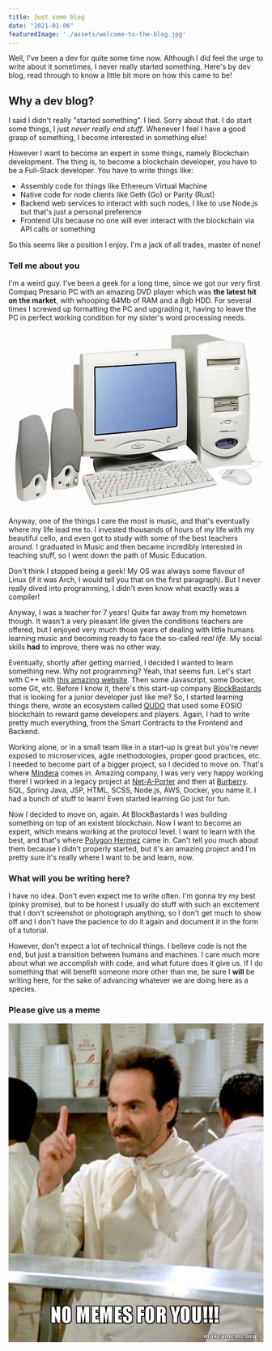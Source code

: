 ```yaml
---
title: Just some blog
date: "2021-01-06"
featuredImage: './assets/welcome-to-the-blog.jpg'
---
```


Well, I've been a dev for quite some time now. Although I did feel the urge to write about it sometimes, I never really started something. Here's by dev blog, read through to know a little bit more on how this came to be!

<!-- end -->

## Why a dev blog?

I said I didn't really "started something". I lied. Sorry about that. I do start some things, I just _never really end stuff_. Whenever I feel I have a good grasp of something, I become interested in something else!

However I want to become an expert in some things, namely Blockchain development. The thing is, to become a blockchain developer, you have to be a Full-Stack developer. You have to write things like:

*   Assembly code for things like Ethereum Virtual Machine
*   Native code for node clients like Geth (Go) or Parity (Rust)
*   Backend web services to interact with such nodes, I like to use Node.js but that's just a personal preference
*   Frontend UIs because no one will ever interact with the blockchain via API calls or something

So this seems like a position I enjoy. I'm a jack of all trades, master of none!

### Tell me about you

I'm a weird guy. I've been a geek for a long time, since we got our very first Compaq Presario PC with an amazing DVD player which was **the latest hit on the market**, with whooping 64Mb of RAM and a 8gb HDD. For several times I screwed up formatting the PC and upgrading it, having to leave the PC in perfect working condition for my sister's word processing needs.

![CompaqPresario](./assets/compaq.jpg)

Anyway, one of the things I care the most is music, and that's eventually where my life lead me to. I invested thousands of hours of my life with my beautiful cello, and even got to study with some of the best teachers around. I graduated in Music and then became incredibly interested in teaching stuff, so I went down the path of Music Education.

Don't think I stopped being a geek! My OS was always some flavour of Linux (if it was Arch, I would tell you that on the first paragraph). But I never really dived into programming, I didn't even know what exactly was a compiler!

Anyway, I was a teacher for 7 years! Quite far away from my hometown though. It wasn't a very pleasant life given the conditions teachers are offered, but I enjoyed very much those years of dealing with little humans learning music and becoming ready to face the so-called _real life_. My social skills **had** to improve, there was no other way.

Eventually, shortly after getting married, I decided I wanted to learn something new. Why not programming? Yeah, that seems fun. Let's start with C++ with [this amazing website](https://www.learncpp.com/). Then some Javascript, some Docker, some Git, etc. Before I know it, there's this start-up company [BlockBastards](https://blockbastards.io) that is looking for a junior developer just like me? So, I started learning things there, wrote an ecosystem called [QUDO](https://qudo.io) that used some EOSIO blockchain to reward game developers and players. Again, I had to write pretty much everything, from the Smart Contracts to the Frontend and Backend.

Working alone, or in a small team like in a start-up is great but you're never exposed to microservices, agile methodologies, proper good practices, etc. I needed to become part of a bigger project, so I decided to move on. That's where [Mindera](https://mindera.com) comes in. Amazing company, I was very very happy working there! I worked in a legacy project at [Net-A-Porter](https://www.net-a-porter.com) and then at [Burberry](https://burberry.com). SQL, Spring Java, JSP, HTML, SCSS, Node.js, AWS, Docker, you name it. I had a bunch of stuff to learn! Even started learning Go just for fun.

Now I decided to move on, again. At BlockBastards I was building something on top of an existent blockchain. Now I want to become an expert, which means working at the protocol level. I want to learn with the best, and that's where [Polygon Hermez](https://hermez.io/) came in. Can't tell you much about them because I didn't properly started, but it's an amazing project and I'm pretty sure it's really where I want to be and learn, now.


### What will you be writing here?

I have no idea. Don't even expect me to write often. I'm gonna try my best (pinky promise), but to be honest I usually do stuff with such an excitement that I don't screenshot or photograph anything, so I don't get much to show off and I don't have the pacience to do it again and document it in the form of a tutorial.

However, don't expect a lot of technical things. I believe code is not the end, but just a transition between humans and machines. I care much more about what we accomplish with code, and what future does it give us. If I do something that will benefit someone more other than me, be sure I **will** be writing here, for the sake of advancing whatever we are doing here as a species.

### Please give us a meme

![No Meme For You](./assets/nomeme.jpg)
